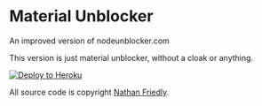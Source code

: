 # Material Unblocker
An improved version of nodeunblocker.com

This version is just material unblocker, without a cloak or anything.

[![Deploy to Heroku](https://www.herokucdn.com/deploy/button.svg)](https://heroku.com/deploy?template=https://github.com/BinBashBanana/material-unblocker)

All source code is copyright [Nathan Friedly](http://nfriedly.com/).